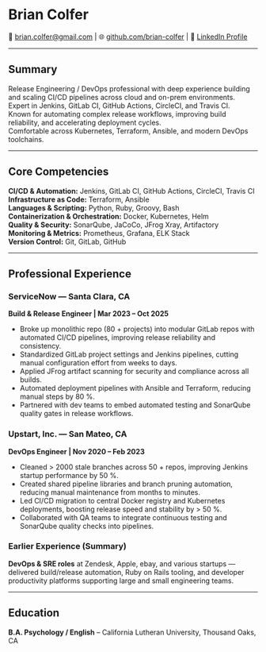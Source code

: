 # Brian Colfer
📧 brian.colfer@gmail.com | 🌐 [github.com/brian-colfer](https://github.com/brian-colfer) | 🔗 [LinkedIn Profile](https://www.linkedin.com/in/your-profile)

---

## Summary
Release Engineering / DevOps professional with deep experience building and scaling CI/CD pipelines across cloud and on-prem environments.  
Expert in Jenkins, GitLab CI, GitHub Actions, CircleCI, and Travis CI.  
Known for automating complex release workflows, improving build reliability, and accelerating deployment cycles.  
Comfortable across Kubernetes, Terraform, Ansible, and modern DevOps toolchains.

---

## Core Competencies
**CI/CD & Automation:** Jenkins, GitLab CI, GitHub Actions, CircleCI, Travis CI  
**Infrastructure as Code:** Terraform, Ansible  
**Languages & Scripting:** Python, Ruby, Groovy, Bash  
**Containerization & Orchestration:** Docker, Kubernetes, Helm  
**Quality & Security:** SonarQube, JaCoCo, JFrog Xray, Artifactory  
**Monitoring & Metrics:** Prometheus, Grafana, ELK Stack  
**Version Control:** Git, GitLab, GitHub

---

## Professional Experience

### ServiceNow — Santa Clara, CA
**Build & Release Engineer | Mar 2023 – Oct 2025**

- Broke up monolithic repo (80 + projects) into modular GitLab repos with automated CI/CD pipelines, improving release reliability and consistency.
- Standardized GitLab project settings and Jenkins pipelines, cutting manual configuration effort from weeks to days.
- Applied JFrog artifact scanning for security and compliance across all builds.
- Automated deployment pipelines with Ansible and Terraform, reducing manual steps by 80 %.
- Partnered with dev teams to embed automated testing and SonarQube quality gates in release workflows.

### Upstart, Inc. — San Mateo, CA
**DevOps Engineer | Nov 2020 – Feb 2023**

- Cleaned > 2000 stale branches across 50 + repos, improving Jenkins startup performance by 50 %.
- Created shared pipeline libraries and branch pruning automation, reducing manual maintenance from months to minutes.
- Led CI/CD migration to central Docker registry and Kubernetes deployments, boosting release speed and stability by > 50 %.
- Collaborated with QA teams to integrate continuous testing and SonarQube quality checks into pipelines.

### Earlier Experience (Summary)
**DevOps & SRE roles** at Zendesk, Apple, ebay, and various startups — delivered build/release automation, Ruby on Rails tooling, and developer productivity platforms supporting large and small engineering teams.

---

## Education
**B.A. Psychology / English** – California Lutheran University, Thousand Oaks, CA